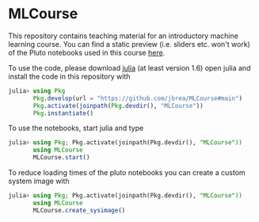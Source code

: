 # MLCourse

This repository contains teaching material for an introductory machine learning course.
You can find a static preview (i.e. sliders etc. won't work) of the Pluto notebooks used in this course [here](https://jbrea.github.io/MLCourse/notebooks/welcome.html).

To use the code, please download [julia](https://julialang.org/downloads) (at least version 1.6)
open julia and install the code in this repository with
```julia
julia> using Pkg
       Pkg.develop(url = "https://github.com/jbrea/MLCourse#main")
       Pkg.activate(joinpath(Pkg.devdir(), "MLCourse"))
       Pkg.instantiate()
```

To use the notebooks, start julia and type
```julia
julia> using Pkg; Pkg.activate(joinpath(Pkg.devdir(), "MLCourse"))
       using MLCourse
       MLCourse.start()
```

To reduce loading times of the pluto notebooks you can create a custom system image with
```julia
julia> using Pkg; Pkg.activate(joinpath(Pkg.devdir(), "MLCourse"))
       using MLCourse
       MLCourse.create_sysimage()
```
